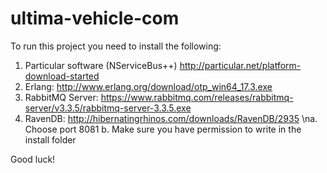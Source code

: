 ultima-vehicle-com
==================

To run this project you need to install the following:
  1. Particular software (NServiceBus++) http://particular.net/platform-download-started
  2. Erlang: http://www.erlang.org/download/otp_win64_17.3.exe
  3. RabbitMQ Server: https://www.rabbitmq.com/releases/rabbitmq-server/v3.3.5/rabbitmq-server-3.3.5.exe
  4. RavenDB: http://hibernatingrhinos.com/downloads/RavenDB/2935
      \na. Choose port 8081
      b. Make sure you have permission to write in the install folder
  
Good luck!


